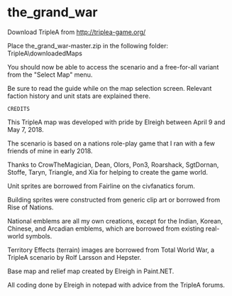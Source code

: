 # the_grand_war



Download TripleA from http://triplea-game.org/



Place the_grand_war-master.zip in the following folder: TripleA\downloadedMaps



You should now be able to access the scenario and a free-for-all variant from the "Select Map" menu.



Be sure to read the guide while on the map selection screen. Relevant faction history and unit stats are explained there.



	CREDITS


This TripleA map was developed with pride by Elreigh between April 9 and May 7, 2018. 

The scenario is based on a nations role-play game that I ran with a few friends of mine in early 2018. 

Thanks to CrowTheMagician, Dean, Olors, Pon3, Roarshack, SgtDornan, Stoffe, Taryn, Triangle, and Xia for helping to create the game world. 

Unit sprites are borrowed from Fairline on the civfanatics forum. 

Building sprites were constructed from generic clip art or borrowed from Rise of Nations. 

National emblems are all my own creations, except for the Indian, Korean, Chinese, and Arcadian emblems, which are borrowed from existing real-world symbols. 

Territory Effects (terrain) images are borrowed from Total World War, a TripleA scenario by Rolf Larsson and Hepster.

Base map and relief map created by Elreigh in Paint.NET. 

All coding done by Elreigh in notepad with advice from the TripleA forums.

